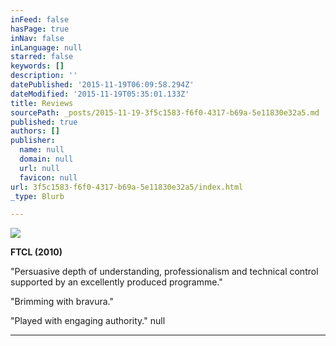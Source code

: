```yaml
---
inFeed: false
hasPage: true
inNav: false
inLanguage: null
starred: false
keywords: []
description: ''
datePublished: '2015-11-19T06:09:58.294Z'
dateModified: '2015-11-19T05:35:01.133Z'
title: Reviews
sourcePath: _posts/2015-11-19-3f5c1583-f6f0-4317-b69a-5e11830e32a5.md
published: true
authors: []
publisher:
  name: null
  domain: null
  url: null
  favicon: null
url: 3f5c1583-f6f0-4317-b69a-5e11830e32a5/index.html
_type: Blurb

---
```

![](https://the-grid-user-content.s3-us-west-2.amazonaws.com/295a4ce4-d51a-491c-9b5e-a20900b95d54.gif)

**FTCL (2010)**

"Persuasive depth of understanding, professionalism and technical control supported by an excellently produced programme."

"Brimming with bravura."

"Played with engaging authority."
null

****